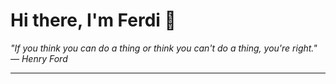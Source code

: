 <h1>Hi there, I'm Ferdi 👋</h1>

<p><em>
  "If you think you can do a thing or think you can't do a thing, you're right." — Henry Ford
</em></p>

---
